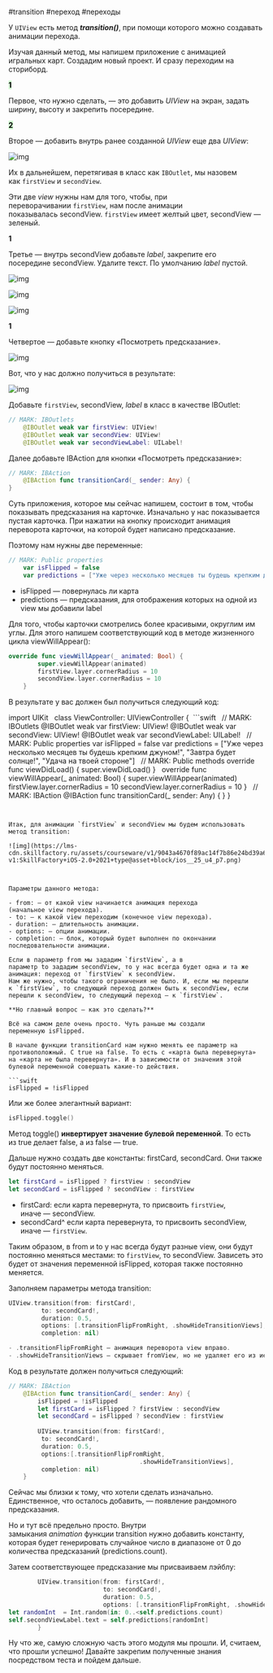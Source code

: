 #transition #переход #переходы


У `UIView` есть метод _**transition()**_, при помощи которого можно создавать анимации перехода. 

Изучая данный метод, мы напишем приложение с анимацией игральных карт. Создадим новый проект. И сразу переходим на сториборд.

**<mark style="background: #BBFABBA6;">1</mark>**

  
Первое, что нужно сделать, — это добавить _UIView_ на экран, задать ширину, высоту и закрепить посередине.

**<mark style="background: #BBFABBA6;">2</mark>**

  
Второе — добавить внутрь ранее созданной _UIView_ еще два _UIView_:

![img](https://lms-cdn.skillfactory.ru/assets/courseware/v1/dca9c245cc0185b7aec594cac07d6b2a/asset-v1:SkillFactory+iOS-2.0+2021+type@asset+block/ios__25_u4_p1.png)

  

Их в дальнейшем, перетягивая в класс как `IBOutlet`, мы назовем как `firstView` и `secondView`.

Эти две _view_ нужны нам для того, чтобы, при переворачивании `firstView`, нам после анимации показывалась secondView. `firstView` имеет желтый цвет, secondView — зеленый.

**1**

  
Третье — внутрь secondView добавьте _label_, закрепите его посередине secondView. Удалите текст. По умолчанию _label_ пустой.

![img](https://lms-cdn.skillfactory.ru/assets/courseware/v1/5b5b3c17a70797f901ec15c71d0c904a/asset-v1:SkillFactory+iOS-2.0+2021+type@asset+block/ios__25_u4_p2.png)

  

![img](https://lms-cdn.skillfactory.ru/assets/courseware/v1/25bf49d3396efb98428dc8e914f19c22/asset-v1:SkillFactory+iOS-2.0+2021+type@asset+block/ios__25_u4_p3.png)

  

![img](https://lms-cdn.skillfactory.ru/assets/courseware/v1/3a6b3bbd6ee5ffc2cf9e5c4acc2b6b57/asset-v1:SkillFactory+iOS-2.0+2021+type@asset+block/ios__25_u4_p4.png)

  

**1**

  
Четвертое — добавьте кнопку «‎Посмотреть предсказание».

![img](https://lms-cdn.skillfactory.ru/assets/courseware/v1/a3411d0870e2318b0b6d1022277c77cd/asset-v1:SkillFactory+iOS-2.0+2021+type@asset+block/ios__25_u4_p5.png)

  

  
Вот, что у нас должно получиться в результате:

![img](https://lms-cdn.skillfactory.ru/assets/courseware/v1/863815c9f0dac301adbe3b4fe5567007/asset-v1:SkillFactory+iOS-2.0+2021+type@asset+block/ios__25_u4_p6.png)

  

Добавьте `firstView`, secondView, _label_ в класс в качестве IBOutlet:
```swift
// MARK: IBOutlets
    @IBOutlet weak var firstView: UIView!
    @IBOutlet weak var secondView: UIView!
    @IBOutlet weak var secondViewLabel: UILabel!
```
    

Далее добавьте IBAction для кнопки «‎Посмотреть предсказание»:
```swift
// MARK: IBAction
    @IBAction func transitionCard(_ sender: Any) {
}
```


Суть приложения, которое мы сейчас напишем, состоит в том, чтобы показывать предсказания на карточке. Изначально у нас показывается пустая карточка. При нажатии на кнопку происходит анимация переворота карточки, на которой будет написано предсказание.

Поэтому нам нужны две переменные:
```swift
// MARK: Public properties
    var isFlipped = false
    var predictions = ["Уже через несколько месяцев ты будешь крепким джуном!",  "Завтра будет солнце!", "Удача на твоей стороне"]
```
    

- isFlipped — повернулась ли карта
- predictions — предсказания, для отображения которых на одной из view мы добавили label

Для того, чтобы карточки смотрелись более красивыми, округлим им углы. Для этого напишем соответствующий код в методе жизненного цикла viewWillAppear():
```swift
override func viewWillAppear(_ animated: Bool) {
        super.viewWillAppear(animated)
        firstView.layer.cornerRadius = 10
        secondView.layer.cornerRadius = 10
    }
```
    

В результате у вас должен был получиться следующий код:

import UIKit
 
class ViewController: UIViewController {
 ```swift
  // MARK: IBOutlets
    @IBOutlet weak var firstView: UIView!
    @IBOutlet weak var secondView: UIView!
    @IBOutlet weak var secondViewLabel: UILabel!
 
    // MARK: Public properties
    var isFlipped = false
    var predictions = ["Уже через несколько месяцев ты будешь крепким джуном!", "Завтра будет солнце!", "Удача на твоей стороне"]
 
    // MARK: Public methods
    override func viewDidLoad() {
        super.viewDidLoad()
    }
 
    override func viewWillAppear(_ animated: Bool) {
        super.viewWillAppear(animated)
        firstView.layer.cornerRadius = 10
        secondView.layer.cornerRadius = 10
    }
 
    // MARK: IBAction
    @IBAction func transitionCard(_ sender: Any) {
    }
}
```
   

Итак, для анимации `firstView` и secondView мы будем использовать метод transition:

![img](https://lms-cdn.skillfactory.ru/assets/courseware/v1/9043a4670f89ac14f7b86e24bd39a606/asset-v1:SkillFactory+iOS-2.0+2021+type@asset+block/ios__25_u4_p7.png)

  

Параметры данного метода:

- from: — от какой view начинается анимация перехода (начальное view перехода).
- to: — к какой view переходим (конечное view перехода).
- duration: — длительность анимации.
- options: — опции анимации.
- completion: — блок, который будет выполнен по окончании последовательности анимации.

Если в параметр from мы зададим `firstView`, а в параметр to зададим secondView, то у нас всегда будет одна и та же анимация: переход от `firstView` к secondView.  
Нам же нужно, чтобы такого ограничения не было. И, если мы перешли к `firstView`, то следующий переход должен быть к secondView, если перешли к secondView, то следующий переход — к `firstView`.

**Но главный вопрос — как это сделать?**

Всё на самом деле очень просто. Чуть раньше мы создали переменную isFlipped. 

В начале функции transitionCard нам нужно менять ее параметр на противоположный. С true на false. То есть с «‎карта была перевернута» на «‎карта не была перевернута». И в зависимости от значения этой булевой переменной совершать какие-то действия.

```swift
isFlipped = !isFlipped
```


Или же более элегантный вариант:
```swift
isFlipped.toggle()
```


Метод toggle() **инвертирует значение булевой переменной**. То есть из true делает false, а из false — true.

Дальше нужно создать две константы: firstCard, secondCard. Они также будут постоянно меняться.
```swift
let firstCard = isFlipped ? firstView : secondView
let secondCard = isFlipped ? secondView : firstView
```


- firstCard: если карта перевернута, то присвоить `firstView`, иначе — secondView.
- secondCard^ если карта перевернута, то присвоить secondView, иначе — `firstView`.

Таким образом, в from и to у нас всегда будут разные view, они будут постоянно меняться местами: то `firstView`, то secondView. Зависеть это будет от значения переменной isFlipped, которая также постоянно меняется.

Заполняем параметры метода transition:
```swift
UIView.transition(from: firstCard!,
         to: secondCard!,
         duration: 0.5,
         options: [.transitionFlipFromRight, .showHideTransitionViews],
         completion: nil)

- .transitionFlipFromRight — анимация переворота view вправо.
- .showHideTransitionViews — скрывает fromView, но не удаляет его из иерархии представлений.
```


Код в результате должен получиться следующий:
```swift
// MARK: IBAction
    @IBAction func transitionCard(_ sender: Any) {
        isFlipped = !isFlipped
        let firstCard = isFlipped ? firstView : secondView
        let secondCard = isFlipped ? secondView : firstView
 
        UIView.transition(from: firstCard!,
         to: secondCard!,
         duration: 0.5,
         options:[.transitionFlipFromRight,
                                    .showHideTransitionViews],
         completion: nil)
    }
```
    

Сейчас мы близки к тому, что хотели сделать изначально. Единственное, что осталось добавить, — появление рандомного предсказания.

Но и тут всё предельно просто. Внутри замыкания _animation_ функции transition нужно добавить константу, которая будет генерировать случайное число в диапазоне от 0 до количества предсказаний (predictions.count).

Затем соответствующее предсказание мы присваиваем лэйблу:
```swift
        UIView.transition(from: firstCard!,
                          to: secondCard!,
                          duration: 0.5,
                          options: [.transitionFlipFromRight, .showHideTransitionViews]) { _ in
let randomInt  = Int.random(in: 0..<self.predictions.count)
self.secondViewLabel.text = self.predictions[randomInt]
        }
```

Ну что же, самую сложную часть этого модуля мы прошли. И, считаем, что прошли успешно! Давайте закрепим полученные знания посредством теста и пойдем дальше.